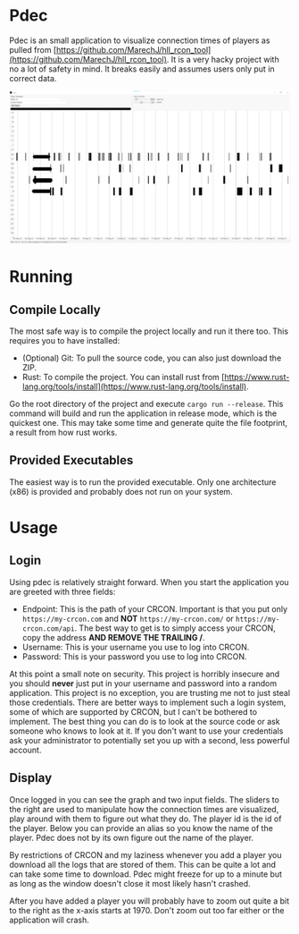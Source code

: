 # Pdec

Pdec is an small application to visualize connection times of players as pulled from [https://github.com/MarechJ/hll_rcon_tool](https://github.com/MarechJ/hll_rcon_tool).
It is a very hacky project with no a lot of safety in mind.
It breaks easily and assumes users only put in correct data.

![Pdec Screenshot](./pdec-screenshot.png)

# Running

## Compile Locally

The most safe way is to compile the project locally and run it there too. 
This requires you to have installed:

- (Optional) Git: To pull the source code, you can also just download the ZIP.
- Rust: To compile the project. You can install rust from [https://www.rust-lang.org/tools/install](https://www.rust-lang.org/tools/install).

Go the root directory of the project and execute `cargo run --release`.
This command will build and run the application in release mode, which is the quickest one.
This may take some time and generate quite the file footprint, a result from how rust works.

## Provided Executables

The easiest way is to run the provided executable. 
Only one architecture (x86) is provided and probably does not run on your system.


# Usage

## Login

Using pdec is relatively straight forward.
When you start the application you are greeted with three fields:

- Endpoint: This is the path of your CRCON.
Important is that you put only `https://my-crcon.com` and **NOT** `https://my-crcon.com/` or `https://my-crcon.com/api`.
The best way to get is to simply access your CRCON, copy the address **AND REMOVE THE TRAILING /**.
- Username: This is your username you use to log into CRCON.
- Password: This is your password you use to log into CRCON.

At this point a small note on security.
This project is horribly insecure and you should **never** just put in your username and password into a random application.
This project is no exception, you are trusting me not to just steal those credentials.
There are better ways to implement such a login system, some of which are supported by CRCON, but I can't be bothered to implement.
The best thing you can do is to look at the source code or ask someone who knows to look at it.
If you don't want to use your credentials ask your administrator to potentially set you up with a second, less powerful account.

## Display

Once logged in you can see the graph and two input fields. 
The sliders to the right are used to manipulate how the connection times are visualized, play around with them to figure out what they do.
The player id is the id of the player.
Below you can provide an alias so you know the name of the player.
Pdec does not by its own figure out the name of the player.

By restrictions of CRCON and my laziness whenever you add a player you download all the logs that are stored of them.
This can be quite a lot and can take some time to download.
Pdec might freeze for up to a minute but as long as the window doesn't close it most likely hasn't crashed.

After you have added a player you will probably have to zoom out quite a bit to the right as the x-axis starts at 1970.
Don't zoom out too far either or the application will crash.
